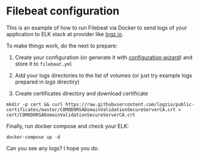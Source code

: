# Filebeat configuration

This is an example of how to run Filebeat via Docker to send logs of your application to ELK stack at provider like [logz.io](https://logz.io).  

To make things work, do the next to prepare:

1. Create your configuration (or generate it with [configuration wizard](https://app.logz.io/#/dashboard/data-sources/Filebeat)) and store it to `filebeat.yml`

2. Add your logs directories to the list of volumes (or just try example logs prepared in _logs_ directiry)

3. Create certificates directory and download certificate
   

```shell
mkdir -p cert && curl https://raw.githubusercontent.com/logzio/public-certificates/master/COMODORSADomainValidationSecureServerCA.crt > cert/COMODORSADomainValidationSecureServerCA.crt
```

Finally, run docker compose and check your ELK:

```shell
docker-compose up -d
```

Can you see any logs? I hope you do.